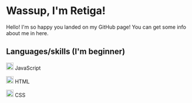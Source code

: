 # Wassup, I'm Retiga!

Hello! I'm so happy you landed on my GitHub page! You can get some info about me in here.

## Languages/skills (I'm beginner)
<img src="https://img.icons8.com/fluency/344/javascript.png" width="20" /> JavaScript

<img src="https://upload.wikimedia.org/wikipedia/commons/6/61/HTML5_logo_and_wordmark.svg" width="20" /> HTML

<img src="https://fs.siteor.com/javatech/files/layout/assan/vavatech/img/content/css_bez_tla.png?1614956890" width="20" /> CSS
